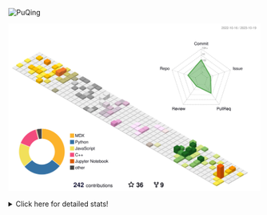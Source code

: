 ![PuQing](https://user-images.githubusercontent.com/27223114/171565019-9a56fae6-b08b-421f-99db-7e830da42371.png)

![](./profile-3d-contrib/profile-season-animate.svg)

<details>
<summary>Click here for detailed stats!</summary>

<!--START_SECTION:waka-->
![Lines of code](https://img.shields.io/badge/From%20Hello%20World%20I%27ve%20Written-823.8%20thousand%20lines%20of%20code-blue)

**🐱 My GitHub Data** 

> 📦 257.9 kB Used in GitHub's Storage 
 > 
> 🏆 200 Contributions in the Year 2023
 > 
> 🚫 Not Opted to Hire
 > 
> 📜 34 Public Repositories 
 > 
> 🔑 27 Private Repositories 
 > 
**I'm an Early 🐤** 

```text
🌞 Morning                483 commits         ████░░░░░░░░░░░░░░░░░░░░░   15.11 % 
🌆 Daytime                1596 commits        ████████████░░░░░░░░░░░░░   49.92 % 
🌃 Evening                301 commits         ██░░░░░░░░░░░░░░░░░░░░░░░   09.42 % 
🌙 Night                  817 commits         ██████░░░░░░░░░░░░░░░░░░░   25.56 % 
```


📊 **This Week I Spent My Time On** 

```text
💬 Programming Languages: 
Markdown                 2 hrs 18 mins       ██████████████████░░░░░░░   72.31 % 
RPMSpec                  53 mins             ███████░░░░░░░░░░░░░░░░░░   27.69 % 

🔥 Editors: 
Obsidian                 2 hrs 18 mins       ██████████████████░░░░░░░   72.31 % 
VS Code                  53 mins             ███████░░░░░░░░░░░░░░░░░░   27.69 % 

💻 Operating System: 
Windows                  2 hrs 18 mins       ██████████████████░░░░░░░   72.31 % 
WSL                      53 mins             ███████░░░░░░░░░░░░░░░░░░   27.69 % 
```


<!--END_SECTION:waka-->
</details>

